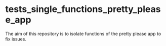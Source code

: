 # tests_single_functions_pretty_please_app

The aim of this repository is to isolate functions of the pretty please app to fix issues.
